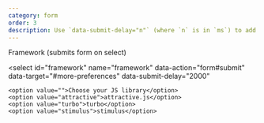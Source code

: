 ```yaml
---
category: form
order: 3
description: Use `data-submit-delay="n"` (where `n` is in `ms`) to add a debounce/delay before submit. This example uses `2000ms`.
---
```


<form id="more-preferences" method="get" action="#">
  <label for="framework">Framework (submits form on select)</label>

  <select
    id="framework"
    name="framework"
    data-action="form#submit"
    data-target="#more-preferences"
    data-submit-delay="2000"
  >
    <option value="">Choose your JS library</option>
    <option value="attractive">attractive.js</option>
    <option value="turbo">turbo</option>
    <option value="stimulus">stimulus</option>
  </select>
</form>
